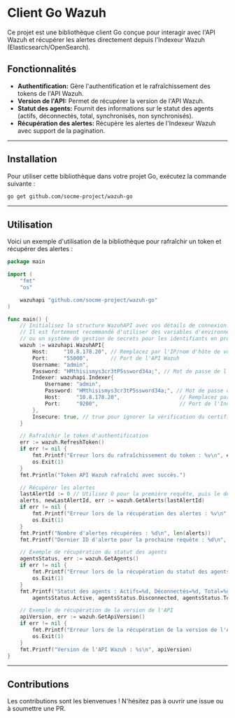 # Client Go Wazuh

Ce projet est une bibliothèque client Go conçue pour interagir avec
l'API Wazuh et récupérer les alertes directement depuis l'Indexeur
Wazuh (Elasticsearch/OpenSearch).

## Fonctionnalités

- **Authentification:** Gère l'authentification et le rafraîchissement
des tokens de l'API Wazuh.
- **Version de l'API:** Permet de récupérer la version de l'API Wazuh.
- **Statut des agents:** Fournit des informations sur le statut des
agents (actifs, déconnectés, total, synchronisés, non synchronisés).
- **Récupération des alertes:** Récupère les alertes de l'Indexeur
Wazuh avec support de la pagination.

---

## Installation

Pour utiliser cette bibliothèque dans votre projet Go, exécutez la
commande suivante :

```bash
go get github.com/socme-project/wazuh-go
```

---

## Utilisation

Voici un exemple d'utilisation de la bibliothèque pour rafraîchir
un token et récupérer des alertes :

```go
package main

import (
    "fmt"
    "os"

    wazuhapi "github.com/socme-project/wazuh-go"
)

func main() {
    // Initialisez la structure WazuhAPI avec vos détails de connexion.
    // Il est fortement recommandé d'utiliser des variables d'environnement
    // ou un système de gestion de secrets pour les identifiants en production.
    wazuh := wazuhapi.WazuhAPI{
        Host:     "10.8.178.20", // Remplacez par l'IP/nom d'hôte de votre API Wazuh
        Port:     "55000",       // Port de l'API Wazuh
        Username: "admin",
        Password: "HMthisismys3cr3tP5ssword34a;", // Mot de passe de l'utilisateur de l'API Wazuh
        Indexer: wazuhapi.Indexer{
            Username: "admin",
            Password: "HMthisismys3cr3tP5ssword34a;", // Mot de passe de l'utilisateur de l'Indexeur
            Host:     "10.8.178.20",                   // Remplacez par l'IP/nom d'hôte de votre Indexeur
            Port:     "9200",                          // Port de l'Indexeur
        },
        Insecure: true, // true pour ignorer la vérification du certificat TLS (non recommandé en production)
    }

    // Rafraîchir le token d'authentification
    err := wazuh.RefreshToken()
    if err != nil {
        fmt.Printf("Erreur lors du rafraîchissement du token : %v\n", err)
        os.Exit(1)
    }
    fmt.Println("Token API Wazuh rafraîchi avec succès.")

    // Récupérer les alertes
    lastAlertId := 0 // Utilisez 0 pour la première requête, puis le dernier ID d'alerte pour la pagination.
    alerts, newLastAlertId, err := wazuh.GetAlerts(lastAlertId)
    if err != nil {
        fmt.Printf("Erreur lors de la récupération des alertes : %v\n", err)
        os.Exit(1)
    }
    fmt.Printf("Nombre d'alertes récupérées : %d\n", len(alerts))
    fmt.Printf("Dernier ID d'alerte pour la prochaine requête : %d\n", newLastAlertId)

    // Exemple de récupération du statut des agents
    agentsStatus, err := wazuh.GetAgents()
    if err != nil {
        fmt.Printf("Erreur lors de la récupération du statut des agents : %v\n", err)
        os.Exit(1)
    }
    fmt.Printf("Statut des agents : Actifs=%d, Déconnectés=%d, Total=%d\n",
        agentsStatus.Active, agentsStatus.Disconnected, agentsStatus.Total)

    // Exemple de récupération de la version de l'API
    apiVersion, err := wazuh.GetApiVersion()
    if err != nil {
        fmt.Printf("Erreur lors de la récupération de la version de l'API : %v\n", err)
        os.Exit(1)
    }
    fmt.Printf("Version de l'API Wazuh : %s\n", apiVersion)
}
```

---

## Contributions

Les contributions sont les bienvenues ! N'hésitez pas à
ouvrir une issue ou à soumettre une PR.
